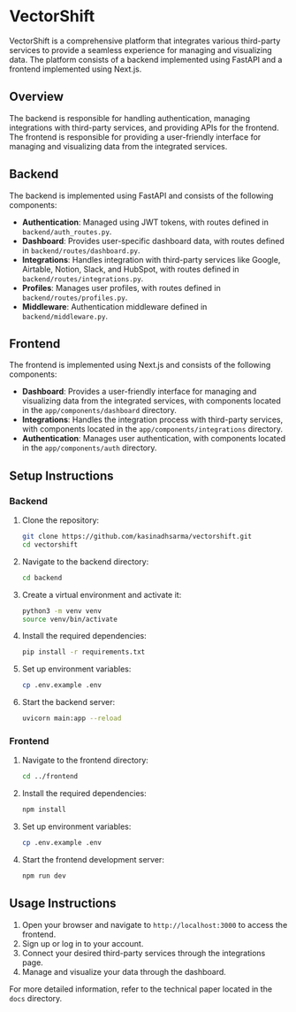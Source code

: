 # VectorShift

VectorShift is a comprehensive platform that integrates various third-party services to provide a seamless experience for managing and visualizing data. The platform consists of a backend implemented using FastAPI and a frontend implemented using Next.js.

## Overview

The backend is responsible for handling authentication, managing integrations with third-party services, and providing APIs for the frontend. The frontend is responsible for providing a user-friendly interface for managing and visualizing data from the integrated services.

## Backend

The backend is implemented using FastAPI and consists of the following components:

- **Authentication**: Managed using JWT tokens, with routes defined in `backend/auth_routes.py`.
- **Dashboard**: Provides user-specific dashboard data, with routes defined in `backend/routes/dashboard.py`.
- **Integrations**: Handles integration with third-party services like Google, Airtable, Notion, Slack, and HubSpot, with routes defined in `backend/routes/integrations.py`.
- **Profiles**: Manages user profiles, with routes defined in `backend/routes/profiles.py`.
- **Middleware**: Authentication middleware defined in `backend/middleware.py`.

## Frontend

The frontend is implemented using Next.js and consists of the following components:

- **Dashboard**: Provides a user-friendly interface for managing and visualizing data from the integrated services, with components located in the `app/components/dashboard` directory.
- **Integrations**: Handles the integration process with third-party services, with components located in the `app/components/integrations` directory.
- **Authentication**: Manages user authentication, with components located in the `app/components/auth` directory.

## Setup Instructions

### Backend

1. Clone the repository:
   ```bash
   git clone https://github.com/kasinadhsarma/vectorshift.git
   cd vectorshift
   ```

2. Navigate to the backend directory:
   ```bash
   cd backend
   ```

3. Create a virtual environment and activate it:
   ```bash
   python3 -m venv venv
   source venv/bin/activate
   ```

4. Install the required dependencies:
   ```bash
   pip install -r requirements.txt
   ```

5. Set up environment variables:
   ```bash
   cp .env.example .env
   ```

6. Start the backend server:
   ```bash
   uvicorn main:app --reload
   ```

### Frontend

1. Navigate to the frontend directory:
   ```bash
   cd ../frontend
   ```

2. Install the required dependencies:
   ```bash
   npm install
   ```

3. Set up environment variables:
   ```bash
   cp .env.example .env
   ```

4. Start the frontend development server:
   ```bash
   npm run dev
   ```

## Usage Instructions

1. Open your browser and navigate to `http://localhost:3000` to access the frontend.
2. Sign up or log in to your account.
3. Connect your desired third-party services through the integrations page.
4. Manage and visualize your data through the dashboard.

For more detailed information, refer to the technical paper located in the `docs` directory.
